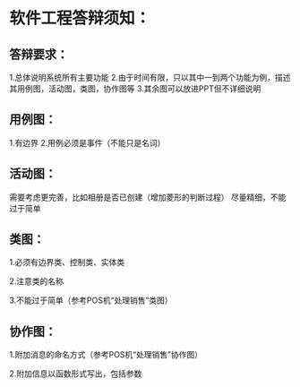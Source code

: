 # 软件工程答辩须知：

## 答辩要求：

1.总体说明系统所有主要功能
2.由于时间有限，只以其中一到两个功能为例，描述其用例图，活动图，类图，协作图等
3.其余图可以放进PPT但不详细说明

## 用例图：

1.有边界
2.用例必须是事件（不能只是名词）

## 活动图：

需要考虑更完善，比如相册是否已创建（增加菱形的判断过程）
尽量精细，不能过于简单

## 类图：

1.必须有边界类、控制类、实体类

2.注意类的名称

3.不能过于简单（参考POS机“处理销售”类图）

## 协作图：

1.附加消息的命名方式（参考POS机“处理销售”协作图）

2.附加信息以函数形式写出，包括参数